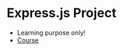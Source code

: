 # Express.js Project

- Learning purpose only!
- [Course](https://www.youtube.com/watch?v=H9M02of22z4&ab_channel=DipeshMalvia)